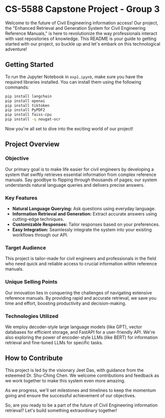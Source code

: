 # CS-5588 Capstone Project - Group 3

Welcome to the future of Civil Engineering information access! Our project, the "Enhanced Retrieval and Generation System for Civil Engineering Reference Manuals," is here to revolutionize the way professionals interact with vast repositories of knowledge. This README is your guide to getting started with our project, so buckle up and let's embark on this technological adventure!

## Getting Started

To run the Jupyter Notebook in `exp1.ipynb`, make sure you have the required libraries installed. You can install them using the following commands:

```bash
pip install langchain
pip install openai
pip install tiktoken
pip install PyPDF2
pip install faiss-cpu
pip install -q nougat-ocr
```

Now you're all set to dive into the exciting world of our project!

## Project Overview

### Objective

Our primary goal is to make life easier for civil engineers by developing a system that swiftly retrieves essential information from complex reference manuals. Say goodbye to flipping through thousands of pages; our system understands natural language queries and delivers precise answers.

### Key Features

- **Natural Language Querying:** Ask questions using everyday language.
- **Information Retrieval and Generation:** Extract accurate answers using cutting-edge techniques.
- **Customizable Responses:** Tailor responses based on your preferences.
- **Easy Integration:** Seamlessly integrate the system into your existing workflows through our API.

### Target Audience

This project is tailor-made for civil engineers and professionals in the field who need quick and reliable access to crucial information within reference manuals.

### Unique Selling Points

Our innovation lies in conquering the challenges of navigating extensive reference manuals. By providing rapid and accurate retrieval, we save you time and effort, boosting productivity and decision-making.

### Technologies Utilized

We employ decoder-style large language models (like GPT), vector databases for efficient storage, and FastAPI for a user-friendly API. We're also exploring the power of encoder-style LLMs (like BERT) for information retrieval and fine-tuned LLMs for specific tasks.

## How to Contribute

This project is led by the visionary Jeet Das, with guidance from the esteemed Dr. Shu-Ching Chen. We welcome contributions and feedback as we work together to make this system even more amazing.

As we progress, we'll set milestones and timelines to keep the momentum going and ensure the successful achievement of our objectives.

So, are you ready to be a part of the future of Civil Engineering information retrieval? Let's build something extraordinary together!